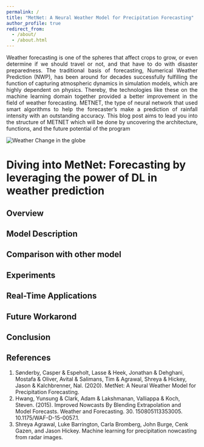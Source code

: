 ```yaml
---
permalink: /
title: "MetNet: A Neural Weather Model for Precipitation Forecasting"
author_profile: true
redirect_from: 
  - /about/
  - /about.html
---
```

<div style="text-align: justify"> 
Weather forecasting is one of the spheres that affect crops to grow, or even determine if we should travel or not, and that have to do with disaster preparedness. The traditional basis of forecasting, Numerical Weather Prediction (NWP), has been around for decades successfully fulfilling the function of capturing atmospheric dynamics in simulation models, which are highly dependent on physics. Thereby, the technologies like these on the machine learning domain together provided a better improvement in the field of weather forecasting. METNET, the type of neural network that used smart algorithms to help the forecaster’s make a prediction of rainfall intensity with an outstanding accuracy. This blog post aims to lead you into the structure of METNET which will be done by uncovering the architecture, functions, and the future potential of the program
 </div>

![Weather Change in the globe](/images/weather-wind.gif)

Diving into MetNet: Forecasting by leveraging the power of DL in weather prediction
======

Overview
------

Model Description 
------

Comparison with other model 
------

Experiments
------
Real-Time Applications
------

Future Workarond
------

Conclusion
------

References 
------
1. Sønderby, Casper & Espeholt, Lasse & Heek, Jonathan & Dehghani, Mostafa & Oliver, Avital & Salimans, Tim & Agrawal, Shreya & Hickey, Jason & Kalchbrenner, Nal. (2020). MetNet: A Neural Weather Model for Precipitation Forecasting. 
2. Hwang, Yunsung & Clark, Adam & Lakshmanan, Valliappa & Koch, Steven. (2015). Improved Nowcasts By Blending Extrapolation and Model Forecasts. Weather and Forecasting. 30. 150805113353005. 10.1175/WAF-D-15-0057.1. 
3. Shreya Agrawal, Luke Barrington, Carla Bromberg, John Burge, Cenk Gazen, and Jason Hickey. Machine learning for precipitation nowcasting from radar images.